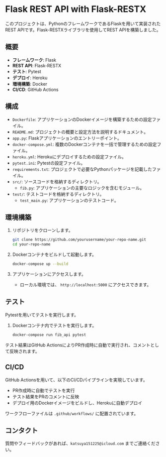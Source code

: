 # Flask REST API with Flask-RESTX

このプロジェクトは、PythonのフレームワークであるFlaskを用いて実装されたREST APIです。Flask-RESTXライブラリを使用してREST APIを構築しました。

## 概要

- **フレームワーク**: Flask
- **REST API**: Flask-RESTX
- **テスト**: Pytest
- **デプロイ**: Heroku
- **環境構築**: Docker
- **CI/CD**: GitHub Actions

## 構成

- `Dockerfile`: アプリケーションのDockerイメージを構築するための設定ファイル。
- `README.md`: プロジェクトの概要と設定方法を説明するドキュメント。
- `app.py`: Flaskアプリケーションのエントリーポイント。
- `docker-compose.yml`: 複数のDockerコンテナを一括で管理するための設定ファイル。
- `heroku.yml`: Herokuにデプロイするための設定ファイル。
- `pytest.ini`: Pytestの設定ファイル。
- `requirements.txt`: プロジェクトで必要なPythonパッケージを記載したファイル。
- `src/`: ソースコードを格納するディレクトリ。
  - `fib.py`: アプリケーションの主要なロジックを含むモジュール。
- `test/`: テストコードを格納するディレクトリ。
  - `test_main.py`: アプリケーションのテストコード。

## 環境構築

1. リポジトリをクローンします。
    ```sh
    git clone https://github.com/yourusername/your-repo-name.git
    cd your-repo-name
    ```

2. Dockerコンテナをビルドして起動します。
    ```sh
    docker-compose up --build
    ```

3. アプリケーションにアクセスします。
    - ローカル環境では、 `http://localhost:5000` にアクセスできます。

## テスト

Pytestを用いてテストを実行します。

1. Dockerコンテナ内でテストを実行します。
    ```sh
    docker-compose run fib_api pytest
    ```

テスト結果はGitHub ActionsによりPR作成時に自動で実行され、コメントとして反映されます。

## CI/CD

GitHub Actionsを用いて、以下のCI/CDパイプラインを実現しています。

- PR作成時に自動でテストを実行
- テスト結果をPRのコメントに反映
- デプロイ用のDockerイメージをビルドし、Herokuに自動デプロイ

ワークフローファイルは `.github/workflows/` に配置されています。

## コンタクト

質問やフィードバックがあれば、`katsuya151225@icloud.com` までご連絡ください。

